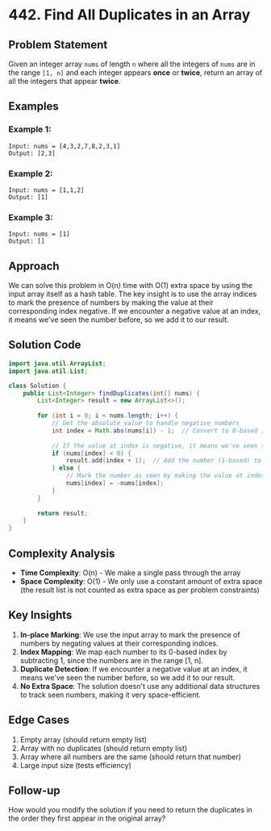 # 442. Find All Duplicates in an Array

## Problem Statement
Given an integer array `nums` of length `n` where all the integers of `nums` are in the range `[1, n]` and each integer appears **once** or **twice**, return an array of all the integers that appear **twice**.

## Examples

### Example 1:
```
Input: nums = [4,3,2,7,8,2,3,1]
Output: [2,3]
```

### Example 2:
```
Input: nums = [1,1,2]
Output: [1]
```

### Example 3:
```
Input: nums = [1]
Output: []
```

## Approach
We can solve this problem in O(n) time with O(1) extra space by using the input array itself as a hash table. The key insight is to use the array indices to mark the presence of numbers by making the value at their corresponding index negative. If we encounter a negative value at an index, it means we've seen the number before, so we add it to our result.

## Solution Code
```java
import java.util.ArrayList;
import java.util.List;

class Solution {
    public List<Integer> findDuplicates(int[] nums) {
        List<Integer> result = new ArrayList<>();
        
        for (int i = 0; i < nums.length; i++) {
            // Get the absolute value to handle negative numbers
            int index = Math.abs(nums[i]) - 1;  // Convert to 0-based index
            
            // If the value at index is negative, it means we've seen this number before
            if (nums[index] < 0) {
                result.add(index + 1);  // Add the number (1-based) to result
            } else {
                // Mark the number as seen by making the value at index negative
                nums[index] = -nums[index];
            }
        }
        
        return result;
    }
}
```

## Complexity Analysis
- **Time Complexity**: O(n) - We make a single pass through the array
- **Space Complexity**: O(1) - We only use a constant amount of extra space (the result list is not counted as extra space as per problem constraints)

## Key Insights
1. **In-place Marking**: We use the input array to mark the presence of numbers by negating values at their corresponding indices.
2. **Index Mapping**: We map each number to its 0-based index by subtracting 1, since the numbers are in the range [1, n].
3. **Duplicate Detection**: If we encounter a negative value at an index, it means we've seen the number before, so we add it to our result.
4. **No Extra Space**: The solution doesn't use any additional data structures to track seen numbers, making it very space-efficient.

## Edge Cases
1. Empty array (should return empty list)
2. Array with no duplicates (should return empty list)
3. Array where all numbers are the same (should return that number)
4. Large input size (tests efficiency)

## Follow-up
How would you modify the solution if you need to return the duplicates in the order they first appear in the original array?